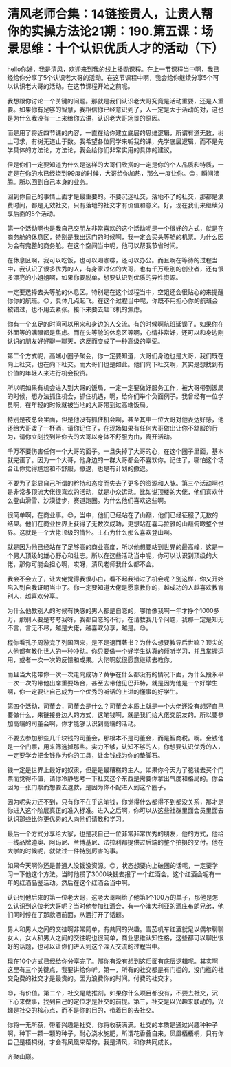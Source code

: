 # 清风老师合集：14链接贵人，让贵人帮你的实操方法论21期：190.第五课：场景思维：十个认识优质人才的活动（下）

hello你好，我是清风，欢迎来到我的线上播勋课程。在上一节课程当中啊，我已经给你分享了5个认识老大哥的活动。在这节课程中啊，我会给你继续分享5个可以认识老大哥的活动。在这节课程开始之前呢。

我想跟你讨论一个关键的问题。那就是我们认识老大哥究竟是活动重要，还是人重要。如果你有足够的智慧，我相信你已经意识到了，人一定是大于活动的对，这也是为什么我没有一上来给你去讲，认识老大哥场景的原因。

而是用了将近四节课的内容，一直在给你建立底层的思维逻辑，所谓有道无数，树上可求，有树无道止于数。我希望各位同学来听我的课，先学底层逻辑，而不是先学具体的方法论，方法论，我会给你们非常实用的具体的建议。

但是你们一定要知道为什么是这样的大哥们欣赏的一定是你的个人品质和特质，一定是在你的水已经烧到99度的时候，大哥给你加热，那么一度让你。😊，瞬间沸腾。所以回到自己本身的业务。

回到你自己的事情上面才是最重要的。不要沉迷社交，落地不了的社交，那都是浪费时间，都是无效社交，只有落地的社交才有价值和意义。好，现在我们来继续分享后面的5个活动。

第一个活动啊也是我自己交朋友非常喜欢的这个活动呢是一个很好的方式，就是在商务舱的休息区，特别是我出远门的时候啊，我一定会买头等舱的机票。为什么因为会有完整的商务舱。在这个空间当中呢，他可以帮我节省时间。

在休息区啊，我可以吃饭，也可以喝咖啡，还可以办公。而且啊在等待的过程当中，我认识了很多优秀的人，有身家过亿的大哥，也有千万级别的创业者，还有很多漂亮的小姐姐啊，如果你要脱单，想要认识到优质的异性资源。

一定要选择去头等舱的休息区。特别是在这个过程当中，空姐还会很贴心的来提醒你你的航班。😊，具体几点起飞。在这个过程当中呢，你既不用担心你的航班会被错过，也不用去紧张。接下来要去赶飞机的焦虑。

你有一个充足的时间可以用来和身边的人交流。有的时候啊航班延误了。如果你在外面等的满眼都是焦虑。而在头等舱的休息区等啊，心情非常好，还可以和身边刚认识的朋友好好聊一聊天，这反而变成了一种高级的享受。

第二个方式呢，高端小圈子聚会，你一定要知道，大哥们身边也是大哥，我们既在向上社交，也在向下社交。而大哥们也是如此。他们向下社交啊，其实是想找到有价值的年轻人来进行机会投资。

所以呢如果有机会进入到大哥的饭局，一定一定要做好服务工作，被大哥带到饭局的时候，想办法抓住机会，抓住机遇，啊，给你们举个负面例子。我曾经有一位学员啊，在年轻的时候就被当地的大哥带到过高端饭局。

特别是夜总会里面，但是他没有抓住机会啊，甚至其中一位大哥对他表达好感，他还给大哥泼了一杯酒，请你记住了，在现场如果有任何大哥做出让你不舒服的行为，请你立刻找到带你去的大哥以身体不舒服为由，离开活动。

千万不要伤害任何一个大哥的面子。一旦失掉了大哥的心，在这个圈子里面，基本就完蛋了。因为一个大哥，他身边的一群大哥都会不喜欢你。记住了，哪怕这个场合让你觉得尴尬和不舒服，撤退，也是有计划的撤退。

不要为了彰显自己所谓的矜持和态度而失去了更多的资源和人脉。第三个活动啊也是非常多顶流大佬很喜欢的活动，就是小众运动。比如说顶楼的大佬，他们喜欢什么登山滑雪、沙漠徒步，赛道跑圈。为什么他们喜欢这些啊。

很简单啊，在商业事。😊，当中，他们已经站在了山巅，他们已经征服了无数的结果。他们在商业世界上获得了无数次成功，更想站在喜马拉雅的山巅俯瞰整个世界。这就是一个大佬顶级的情怀。王石为什么那么喜欢登山啊。

就是因为他已经站在了足够高的商业高度，所以他想要站到世界的最高峰，这是一个男人顶级的雄心野心和壮志。所以在这些活动当中呢，你可以认识到顶级的大佬，那你可能会担心啊，哎呀，清风老师我什么都不会。

我会不会去了，让大佬觉得我很小白，看不起我错过了机会呢？别这样，你又开始陷入到自我证明当中了。你一定要知道大佬是愿意教你的，越成功的人越喜欢教育别人，越喜欢分享。

为什么他教别人的时候有快感的男人都是自恋的，哪怕像我啊一年才挣个1000多万，那别人要是夸夸我呀，我都自恋的不行，在请教我几个问题，我那一定是知无不言，言无不尽，越是大佬，越喜欢分享，越是。😊。

程你看孔子周游完了列国回来，是不是退而著书？为什么想要教导后世嘛？顶尖的人他都有教化世人的一种冲动。你只要做一个好学生认真的倾听学习，并且掌握运用，或者一次一次的反馈和成果。大佬啊就很愿意继续去教你。

而且当大佬带你一次一次走向成功？黄争在什么都没有的情况下面，为什么段永平一次一次的带他出席重要场合，甚至去带他见巴菲特，就是因为他是一个好学生啊，你一定要让自己成为一个优秀的听话的上进的懂事的好学生。

第四个活动，司董会，司董会是什么？司董会本质上就是一个大佬还没有想好自己要做什么，来链接身边人的方式，这笔钱啊，就是我们给大佬交朋友的。所以要参加高端的司董会啊，你才能够认识到高端的活动。

不要去参加那些几千块钱的司董会，那根本不是司董会，而是智商税。啊。金钱他是一个门票，用来筛选掉那些。实力不够，认知不够的人，你想要认识优秀的人，一定要学会把金钱作为你的工具，让金钱成为你的垫脚石。

钱一定是世界上最好的奴隶，但是是最糟糕的主人。如果你今天为了花钱去买个门票而觉得不值，请你冷静思考一下社交这个东西是需要你拿出气度和格局的。你会因为一张门票而想要去退款，是因为你不配进入到这个圈子。

因为呢实力还不到，只有你不在乎这笔钱，你觉得什么都得不到都没关系，那才是你进入这个阶层真正的准入标准。进入之后啊，你可以从这些社群里面会员里面去认识那些比你更优秀的人向他们请教和学习。

最后一个方式分享给大家，也是我自己一位非常非常优秀的朋友，他的方式，他给一线品牌迪奥、阿玛尼、兰博基尼、法拉利都提供过后端的整个拍摄的交付。他在大学的时候呢，就做过一件特别厉害的事。

如果今天啊你还是普通人没钱没资源。😊，状态想要向上破圈的话呢，一定要学习一下他这个方法。当时他攒了3000块钱去报了一个红酒会。这个红酒会呢有一年的红酒品鉴活动。然后在这个红酒会当中啊。

认识到他后来的第一位老大哥，这老大哥啊给了他第1个100万的单子，那他是怎么认识到这位老大哥呢？当时他参加红酒会，有一个澳大利亚的酒庄布朗兄弟，他们同时停在了那款酒前面，从酒打开了话题。

男人和男人之间的交往啊非常简单，有共同的兴趣。雪茄机车红酒就足以偶尔聊聊女人，女人和男人之间的交往呢也很简单，商业思维认知性格，这些都可以聊出很好的话题，也可以让你们进入到这个深入交流的过程当中。

现在10个方式已经给你分享完了。那你有没有想到这后面有底层逻辑呢。其实啊这里有三个关键点，我要讲给你听。第一，所有的社交都是有门槛的，没门槛的社交免费的社交才是最贵的。因为浪费你的时间。付费的社交才。

😊，有价值。第二个，社交是助推剂。如果你什么项目都没有，不要去社交，沉下心来做事，找到自己的定位才是社交的前提。第三，社交是以兴趣来联动的，兴趣是社交的核心点，而不是你的目的，带着目的去社交。

你将一无所获，带着兴趣是社交，你将收获满满。社交的本质是通过兴趣种种子啊，种下一颗一颗的种子，耐心浇水施肥，所谓花香叠自来，凤凰栖梧桐，只有你自己是梧桐树，才会有凤凰来帮你。我是清风，和你共同成长。

齐聚山巅。